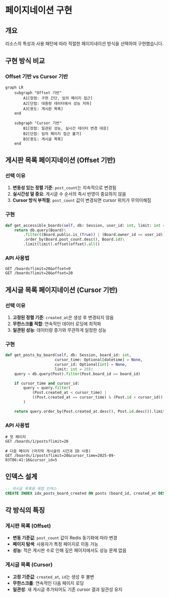 # 페이지네이션 구현

## 개요

리소스의 특성과 사용 패턴에 따라 적절한 페이지네이션 방식을 선택하여 구현했습니다.

## 구현 방식 비교

### Offset 기반 vs Cursor 기반

```mermaid
graph LR
    subgraph "Offset 기반"
        A1[장점: 구현 간단, 임의 페이지 접근]
        A2[단점: 대용량 데이터에서 성능 저하]
        A3[용도: 게시판 목록]
    end
    
    subgraph "Cursor 기반"
        B1[장점: 일관된 성능, 실시간 데이터 변경 대응]
        B2[단점: 임의 페이지 접근 불가]
        B3[용도: 게시글 목록]
    end
```

## 게시판 목록 페이지네이션 (Offset 기반)

### 선택 이유
1. **변동성 있는 정렬 기준**: `post_count`는 지속적으로 변경됨
2. **실시간성 덜 중요**: 게시글 수 순서의 즉시 반영이 중요하지 않음
3. **Cursor 방식 부적절**: `post_count` 값이 변경되면 cursor 위치가 무의미해짐

### 구현
```python
def get_accessible_boards(self, db: Session, user_id: int, limit: int = 20, offset: int = 0):
    return db.query(Board)\
        .filter((Board.public.is_(True)) | (Board.owner_id == user_id))\
        .order_by(Board.post_count.desc(), Board.id)\
        .limit(limit).offset(offset).all()
```

### API 사용법
```http
GET /boards?limit=20&offset=0
GET /boards?limit=20&offset=20
```

## 게시글 목록 페이지네이션 (Cursor 기반)

### 선택 이유
1. **고정된 정렬 기준**: `created_at`은 생성 후 변경되지 않음
2. **무한스크롤 적합**: 연속적인 데이터 로딩에 최적화
3. **일관된 성능**: 데이터량 증가와 무관하게 일정한 성능

### 구현
```python
def get_posts_by_board(self, db: Session, board_id: int, 
                      cursor_time: Optional[datetime] = None, 
                      cursor_id: Optional[int] = None, 
                      limit: int = 20):
    query = db.query(Post).filter(Post.board_id == board_id)
    
    if cursor_time and cursor_id:
        query = query.filter(
            (Post.created_at < cursor_time) | 
            ((Post.created_at == cursor_time) & (Post.id < cursor_id))
        )
    
    return query.order_by(Post.created_at.desc(), Post.id.desc()).limit(limit).all()
```

### API 사용법
```http
# 첫 페이지
GET /boards/1/posts?limit=20

# 다음 페이지 (마지막 게시글의 시간과 ID 사용)
GET /boards/1/posts?limit=20&cursor_time=2025-09-03T06:41:16&cursor_id=5
```

## 인덱스 설계

```sql
-- 게시글 목록용 복합 인덱스  
CREATE INDEX idx_posts_board_created ON posts (board_id, created_at DESC, id DESC);
```

## 각 방식의 특징

### 게시판 목록 (Offset)
- **변동 기준값**: `post_count` 값이 Redis 동기화에 따라 변경
- **페이지 탐색**: 사용자가 특정 페이지로 이동 가능
- **성능**: 적은 게시판 수로 인해 깊은 페이지에서도 성능 문제 없음

### 게시글 목록 (Cursor)  
- **고정 기준값**: `created_at`, `id`는 생성 후 불변
- **무한스크롤**: 연속적인 다음 페이지 로딩
- **일관성**: 새 게시글 추가되어도 기존 cursor 결과 일관성 유지